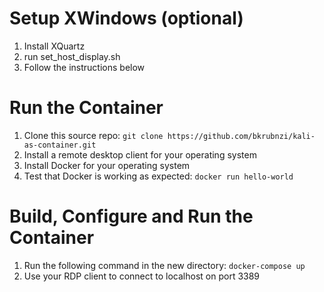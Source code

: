 # Setup XWindows (optional)
1. Install XQuartz
2. run set_host_display.sh
3. Follow the instructions below
# Run the Container
1. Clone this source repo: `git clone https://github.com/bkrubnzi/kali-as-container.git`
2. Install a remote desktop client for your operating system
3. Install Docker for your operating system
4. Test that Docker is working as expected: `docker run hello-world`
# Build, Configure and Run the Container
1. Run the following command in the new directory:
   `docker-compose up`
3. Use your RDP client to connect to localhost on port 3389
